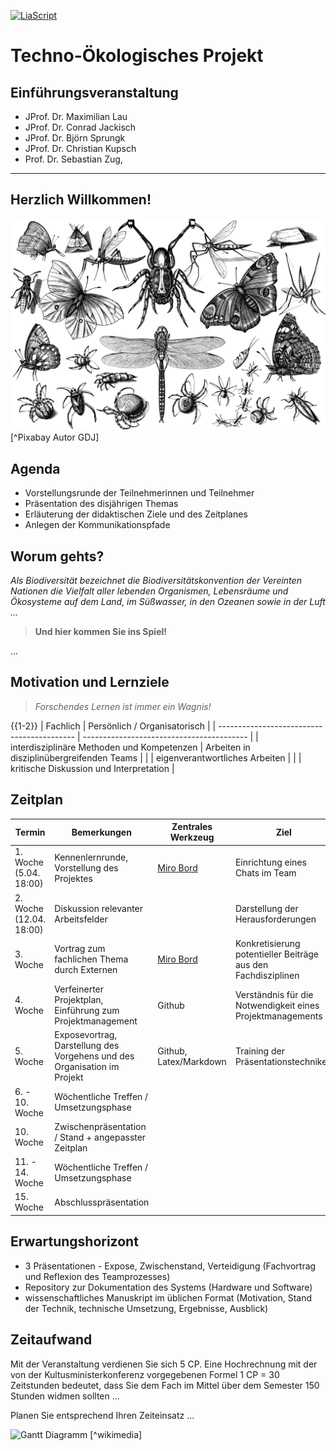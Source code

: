 <!--
author:   Sebastian Zug, Conrad Jakisch, Maximilian Lau, Björn Sprungk, Christian Kupsch
email:    sebastian.zug@informatik.tu-freiberg.de

version:  0.0.1
language: de
narrator: Deutsch Female

icon: https://upload.wikimedia.org/wikipedia/commons/d/de/Logo_TU_Bergakademie_Freiberg.svg
-->

[![LiaScript](https://raw.githubusercontent.com/LiaScript/LiaScript/master/badges/course.svg)](https://liascript.github.io/course/?https://raw.githubusercontent.com/TUBAF-IFI-TechnoOekologischesProjekt/Presentations_2023/main/Introduction.md)

# Techno-Ökologisches Projekt

<h2>Einführungsveranstaltung</h2>

+ JProf. Dr. Maximilian Lau
+ JProf. Dr. Conrad Jackisch
+ JProf. Dr. Björn Sprungk 
+ JProf. Dr. Christian Kupsch
+ Prof. Dr. Sebastian Zug,

------------------------------

<h2>Herzlich Willkommen!</h2>

![An Atlas-Agena 5 carrying the Mariner 1 spacecraft](./images/insects.png)[^Pixabay Autor GDJ]


## Agenda

+ Vorstellungsrunde der Teilnehmerinnen und Teilnehmer 
+ Präsentation des disjährigen Themas
+ Erläuterung der didaktischen Ziele und des Zeitplanes 
+ Anlegen der Kommunikationspfade

## Worum gehts?

_Als Biodiversität bezeichnet die Biodiversitätskonvention der Vereinten Nationen die Vielfalt aller lebenden Organismen, Lebensräume und Ökosysteme auf dem Land, im Süßwasser, in den Ozeanen sowie in der Luft ..._

> __Und hier kommen Sie ins Spiel!__

...

## Motivation und Lernziele

> _Forschendes Lernen ist immer ein Wagnis!_

{{1-2}}
| Fachlich                                   | Persönlich / Organisatorisch              |
| ------------------------------------------ | ----------------------------------------- |
| interdisziplinäre Methoden und Kompetenzen | Arbeiten in disziplinübergreifenden Teams |
|                                            | eigenverantwortliches Arbeiten            |
|                                            | kritische Diskussion und Interpretation   |

## Zeitplan 

| Termin                   | Bemerkungen                                                              | Zentrales Werkzeug                                                               | Ziel                                                          |
| ------------------------ | ------------------------------------------------------------------------ | -------------------------------------------------------------------------------- | ------------------------------------------------------------- |
| 1. Woche  (5.04. 18:00)  | Kennenlernrunde, Vorstellung des Projektes                               | [Miro Bord](https://miro.com/app/board/uXjVMZ8ho24=/?share_link_id=866943224640) | Einrichtung eines Chats im Team                               |
| 2. Woche  (12.04. 18:00) | Diskussion relevanter Arbeitsfelder                                      |                                                                                  | Darstellung der Herausforderungen                             |
| 3. Woche                 | Vortrag zum fachlichen Thema durch Externen                              | [Miro Bord](https://miro.com/app/board/uXjVMZ8ho24=/?share_link_id=866943224640) | Konkretisierung potentieller Beiträge aus den Fachdisziplinen |
| 4. Woche                 | Verfeinerter Projektplan, Einführung zum Projektmanagement               | Github                                                                           | Verständnis für die Notwendigkeit eines Projektmanagements    |
| 5. Woche                 | Exposevortrag, Darstellung des Vorgehens und des Organisation im Projekt | Github, Latex/Markdown                                                           | Training der Präsentationstechniken                           |
| 6. - 10. Woche           | Wöchentliche Treffen / Umsetzungsphase                                   |                                                                                  |                                                               |
| 10. Woche                | Zwischenpräsentation / Stand + angepasster Zeitplan                      |                                                                                  |                                                               |
| 11. - 14. Woche          | Wöchentliche Treffen / Umsetzungsphase                                   |                                                                                  |                                                               |
| 15. Woche                | Abschlusspräsentation                                                    |                                                                                  |                                                               |


## Erwartungshorizont

+ 3 Präsentationen - Expose, Zwischenstand, Verteidigung (Fachvortrag und Reflexion des Teamprozesses) 
+ Repository zur Dokumentation des Systems (Hardware und Software)
+ wissenschaftliches Manuskript im üblichen Format (Motivation, Stand der Technik, technische Umsetzung, Ergebnisse, Ausblick)

## Zeitaufwand 

Mit der Veranstaltung verdienen Sie sich 5 CP. Eine Hochrechnung mit der von der Kultusministerkonferenz vorgegebenen Formel 1 CP = 30 Zeitstunden bedeutet, dass Sie dem Fach im Mittel über dem Semester 150 Stunden widmen sollten ... 

Planen Sie entsprechend Ihren Zeiteinsatz ...

![](https://upload.wikimedia.org/wikipedia/commons/thumb/4/45/Gantt_diagramm.svg/2560px-Gantt_diagramm.svg.png "Gantt Diagramm [^wikimedia]")

[^wikimedia]: Autor: Frank Murmann, 2011, https://commons.wikimedia.org/wiki/File:Gantt_diagramm.svg